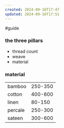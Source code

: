 ```yaml
---
created: 2024-09-16T17:47
updated: 2024-09-16T17:51
---
```

#guide


### the three pillars
- thread count
- weave
- material


### material

|         |         |
| ------- | ------- |
| bamboo  | 250-350 |
| cotton  | 400-600 |
| linen   | 80-150  |
| percale | 250-300 |
| sateen  | 300-600 |
